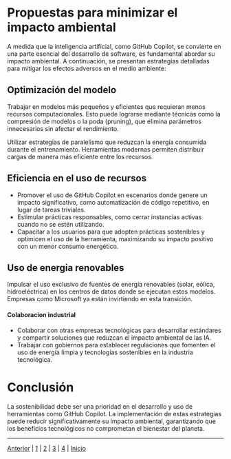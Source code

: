 # Propuestas para minimizar el impacto ambiental

A medida que la inteligencia artificial, como GitHub Copilot, se convierte en una parte esencial del desarrollo de software, es fundamental abordar su impacto ambiental. A continuación, se presentan estrategias detalladas para mitigar los efectos adversos en el medio ambiente:

## Optimización del modelo

Trabajar en modelos más pequeños y eficientes que requieran menos recursos computacionales. Esto puede lograrse mediante técnicas como la compresión de modelos o la poda (pruning), que elimina parámetros innecesarios sin afectar el rendimiento.

Utilizar estrategias de paralelismo que reduzcan la energía consumida durante el entrenamiento. Herramientas modernas permiten distribuir cargas de manera más eficiente entre los recursos.

## Eficiencia en el uso de recursos

- Promover el uso de GitHub Copilot en escenarios donde genere un impacto significativo, como automatización de código repetitivo, en lugar de tareas triviales.
- Estimular prácticas responsables, como cerrar instancias activas cuando no se estén utilizando.
- Capacitar a los usuarios para que adopten prácticas sostenibles y optimicen el uso de la herramienta, maximizando su impacto positivo con un menor consumo energético.

## Uso de energia renovables

Impulsar el uso exclusivo de fuentes de energía renovables (solar, eólica, hidroeléctrica) en los centros de datos donde se ejecutan estos modelos. Empresas como Microsoft ya están invirtiendo en esta transición.

#### Colaboracion industrial
- Colaborar con otras empresas tecnológicas para desarrollar estándares y compartir soluciones que reduzcan el impacto ambiental de las IA. 
- Trabajar con gobiernos para establecer regulaciones que fomenten el uso de energía limpia y tecnologías sostenibles en la industria tecnológica.

# Conclusión

La sostenibilidad debe ser una prioridad en el desarrollo y uso de herramientas como GitHub Copilot. La implementación de estas estrategias puede reducir significativamente su impacto ambiental, garantizando que los beneficios tecnológicos no comprometan el bienestar del planeta. 

---

[Anterior](Impacto_ambiental5.md) | [1](Las_aplicaciones_de_la_IA5.md) | [2](inpacto_en_el_sector5.md) | [3](Impacto_ambiental5.md) | [4](Propostes_per_minimitzar_els_impactes_ambientals5.md)  | [Inicio](5.md)
